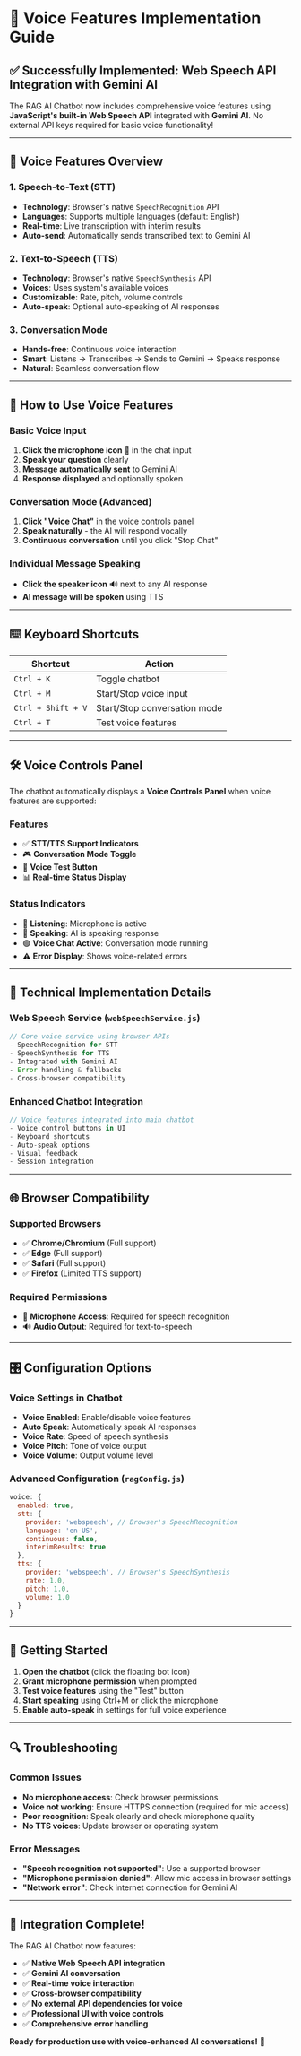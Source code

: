 # 🎤 Voice Features Implementation Guide

## ✅ **Successfully Implemented: Web Speech API Integration with Gemini AI**

The RAG AI Chatbot now includes comprehensive voice features using **JavaScript's built-in Web Speech API** integrated with **Gemini AI**. No external API keys required for basic voice functionality!

---

## 🚀 **Voice Features Overview**

### **1. Speech-to-Text (STT)**
- **Technology**: Browser's native `SpeechRecognition` API
- **Languages**: Supports multiple languages (default: English)
- **Real-time**: Live transcription with interim results
- **Auto-send**: Automatically sends transcribed text to Gemini AI

### **2. Text-to-Speech (TTS)**
- **Technology**: Browser's native `SpeechSynthesis` API
- **Voices**: Uses system's available voices
- **Customizable**: Rate, pitch, volume controls
- **Auto-speak**: Optional auto-speaking of AI responses

### **3. Conversation Mode**
- **Hands-free**: Continuous voice interaction
- **Smart**: Listens → Transcribes → Sends to Gemini → Speaks response
- **Natural**: Seamless conversation flow

---

## 🎯 **How to Use Voice Features**

### **Basic Voice Input**
1. **Click the microphone icon** 🎤 in the chat input
2. **Speak your question** clearly
3. **Message automatically sent** to Gemini AI
4. **Response displayed** and optionally spoken

### **Conversation Mode** (Advanced)
1. **Click "Voice Chat"** in the voice controls panel
2. **Speak naturally** - the AI will respond vocally
3. **Continuous conversation** until you click "Stop Chat"

### **Individual Message Speaking**
- **Click the speaker icon** 🔊 next to any AI response
- **AI message will be spoken** using TTS

---

## ⌨️ **Keyboard Shortcuts**

| Shortcut | Action |
|----------|--------|
| `Ctrl + K` | Toggle chatbot |
| `Ctrl + M` | Start/Stop voice input |
| `Ctrl + Shift + V` | Start/Stop conversation mode |
| `Ctrl + T` | Test voice features |

---

## 🛠️ **Voice Controls Panel**

The chatbot automatically displays a **Voice Controls Panel** when voice features are supported:

### **Features**
- ✅ **STT/TTS Support Indicators**
- 🎮 **Conversation Mode Toggle**
- 🧪 **Voice Test Button**
- 📊 **Real-time Status Display**

### **Status Indicators**
- 🔴 **Listening**: Microphone is active
- 🔵 **Speaking**: AI is speaking response
- 🟢 **Voice Chat Active**: Conversation mode running
- ⚠️ **Error Display**: Shows voice-related errors

---

## 🔧 **Technical Implementation Details**

### **Web Speech Service** (`webSpeechService.js`)
```javascript
// Core voice service using browser APIs
- SpeechRecognition for STT
- SpeechSynthesis for TTS
- Integrated with Gemini AI
- Error handling & fallbacks
- Cross-browser compatibility
```

### **Enhanced Chatbot Integration**
```javascript
// Voice features integrated into main chatbot
- Voice control buttons in UI
- Keyboard shortcuts
- Auto-speak options
- Visual feedback
- Session integration
```

---

## 🌐 **Browser Compatibility**

### **Supported Browsers**
- ✅ **Chrome/Chromium** (Full support)
- ✅ **Edge** (Full support)
- ✅ **Safari** (Full support)
- ✅ **Firefox** (Limited TTS support)

### **Required Permissions**
- 🎤 **Microphone Access**: Required for speech recognition
- 🔊 **Audio Output**: Required for text-to-speech

---

## 🎛️ **Configuration Options**

### **Voice Settings in Chatbot**
- **Voice Enabled**: Enable/disable voice features
- **Auto Speak**: Automatically speak AI responses
- **Voice Rate**: Speed of speech synthesis
- **Voice Pitch**: Tone of voice output
- **Voice Volume**: Output volume level

### **Advanced Configuration** (`ragConfig.js`)
```javascript
voice: {
  enabled: true,
  stt: {
    provider: 'webspeech', // Browser's SpeechRecognition
    language: 'en-US',
    continuous: false,
    interimResults: true
  },
  tts: {
    provider: 'webspeech', // Browser's SpeechSynthesis
    rate: 1.0,
    pitch: 1.0,
    volume: 1.0
  }
}
```

---

## 🚀 **Getting Started**

1. **Open the chatbot** (click the floating bot icon)
2. **Grant microphone permission** when prompted
3. **Test voice features** using the "Test" button
4. **Start speaking** using Ctrl+M or click the microphone
5. **Enable auto-speak** in settings for full voice experience

---

## 🔍 **Troubleshooting**

### **Common Issues**
- **No microphone access**: Check browser permissions
- **Voice not working**: Ensure HTTPS connection (required for mic access)
- **Poor recognition**: Speak clearly and check microphone quality
- **No TTS voices**: Update browser or operating system

### **Error Messages**
- **"Speech recognition not supported"**: Use a supported browser
- **"Microphone permission denied"**: Allow mic access in browser settings
- **"Network error"**: Check internet connection for Gemini AI

---

## 🎉 **Integration Complete!**

The RAG AI Chatbot now features:
- ✅ **Native Web Speech API integration**
- ✅ **Gemini AI conversation**
- ✅ **Real-time voice interaction**
- ✅ **Cross-browser compatibility**
- ✅ **No external API dependencies for voice**
- ✅ **Professional UI with voice controls**
- ✅ **Comprehensive error handling**

**Ready for production use with voice-enhanced AI conversations!** 🎊
